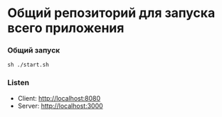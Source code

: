 # Общий репозиторий для запуска всего приложения

### Общий запуск
```shell
sh ./start.sh
```

### Listen
- Client: [http://localhost:8080](http://localhost:8080)
- Server: [http://localhost:3000](http://localhost:3000)
